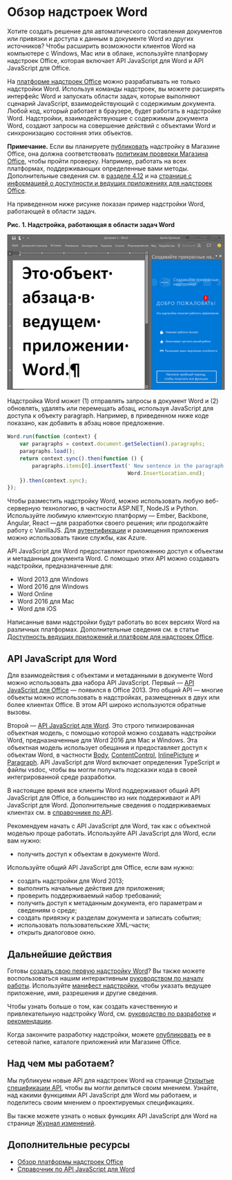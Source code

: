 
# <a name="word-add-ins-overview"></a>Обзор надстроек Word

Хотите создать решение для автоматического составления документов или привязки и доступа к данным в документе Word из других источников? Чтобы расширить возможности клиентов Word на компьютере с Windows, Mac или в облаке, используйте платформу надстроек Office, которая включает API JavaScript для Word и API JavaScript для Office.

На [платформе надстроек Office](../overview/office-add-ins.md) можно разрабатывать не только надстройки Word. Используя команды надстроек, вы можете расширять интерфейс Word и запускать области задач, которые выполняют сценарий JavaScript, взаимодействующий с содержимым документа. Любой код, который работает в браузере, будет работать в надстройке Word. Надстройки, взаимодействующие с содержимым документа Word, создают запросы на совершение действий с объектами Word и синхронизацию состояния этих объектов. 

>
  **Примечание.** Если вы планируете [публиковать](../publish/publish.md) надстройку в Магазине Office, она должна соответствовать [политикам проверки Магазина Office](https://msdn.microsoft.com/en-us/library/jj220035.aspx), чтобы пройти проверку. Например, работать на всех платформах, поддерживающих определенные вами методы. Дополнительные сведения см. в [разделе 4.12](https://msdn.microsoft.com/en-us/library/jj220035.aspx#Anchor_3) и на [странице с информацией о доступности и ведущих приложениях для надстроек Office](https://dev.office.com/add-in-availability).

На приведенном ниже рисунке показан пример надстройки Word, работающей в области задач.

**Рис. 1. Надстройка, работающая в области задач Word**

![Надстройка, работающая в области задач Word](../images/WordAddinShowHostClient.png)

Надстройка Word может (1) отправлять запросы в документ Word и (2) обновлять, удалять или перемещать абзац, используя JavaScript для доступа к объекту paragraph. Например, в приведенном ниже коде показано, как добавить в абзац новое предложение.

```js
Word.run(function (context) {
    var paragraphs = context.document.getSelection().paragraphs;
    paragraphs.load();
    return context.sync().then(function () {
        paragraphs.items[0].insertText(' New sentence in the paragraph.',
                                       Word.InsertLocation.end);
    }).then(context.sync);
});

```

Чтобы разместить надстройку Word, можно использовать любую веб-серверную технологию, в частности ASP.NET, NodeJS и Python. Используйте любимую клиентскую платформу — Ember, Backbone, Angular, React —для разработки своего решения; или продолжайте работу с VanillaJS. Для [аутентификации](../develop/use-the-oauth-authorization-framework-in-an-office-add-in.md) и размещения приложения можно использовать такие службы, как Azure.

API JavaScript для Word предоставляют приложению доступ к объектам и метаданным документа Word. С помощью этих API можно создавать надстройки, предназначенные для:

* Word 2013 для Windows
* Word 2016 для Windows
* Word Online
* Word 2016 для Mac
* Word для iOS

Написанные вами надстройки будут работать во всех версиях Word на различных платформах. Дополнительные сведения см. в статье [Доступность ведущих приложений и платформ для надстроек Office](https://dev.office.com/add-in-availability).

## <a name="javascript-apis-for-word"></a>API JavaScript для Word

Для взаимодействия с объектами и метаданными в документе Word можно использовать два набора API JavaScript. Первый — [API JavaScript для Office](https://dev.office.com/reference/add-ins/javascript-api-for-office?product=word) — появился в Office 2013. Это общий API — многие объекты можно использовать в надстройках, размещенных в двух или более клиентах Office. В этом API широко используются обратные вызовы. 

Второй — [API JavaScript для Word](http://dev.office.com/reference/add-ins/word/word-add-ins-reference-overview). Это строго типизированная объектная модель, с помощью которой можно создавать надстройки Word, предназначенные для Word 2016 для Mac и Windows. Эта объектная модель использует обещания и предоставляет доступ к объектам Word, в частности [Body](http://dev.office.com/reference/add-ins/word/body), [ContentControl](http://dev.office.com/reference/add-ins/word/contentcontrol), [InlinePicture](http://dev.office.com/reference/add-ins/word/inlinepicture) и [Paragraph](http://dev.office.com/reference/add-ins/word/paragraph). API JavaScript для Word включает определения TypeScript и файлы vsdoc, чтобы вы могли получать подсказки кода в своей интегрированной среде разработки.

В настоящее время все клиенты Word поддерживают общий API JavaScript для Office, а большинство из них поддерживают и API JavaScript для Word. Дополнительные сведения о поддерживаемых клиентах см. в [справочнике по API](https://dev.office.com/reference/add-ins/javascript-api-for-office?product=word).

Рекомендуем начать с API JavaScript для Word, так как с объектной моделью проще работать. Используйте API JavaScript для Word, если вам нужно:

* получить доступ к объектам в документе Word.

Используйте общий API JavaScript для Office, если вам нужно:

* создать надстройки для Word 2013;
* выполнить начальные действия для приложения;
* проверить поддерживаемый набор требований;
* получить доступ к метаданным документа, его параметрам и сведениям о среде;
* создать привязку к разделам документа и записать события;
* использовать пользовательские XML-части;
* открыть диалоговое окно.

## <a name="next-steps"></a>Дальнейшие действия

Готовы [создать свою первую надстройку Word](word-add-ins.md)? Вы также можете воспользоваться нашим интерактивным [руководством по началу работы](http://dev.office.com/getting-started/addins?product=Word). Используйте [манифест надстройки](../overview/add-in-manifests.md), чтобы указать ведущее приложение, имя, разрешения и другие сведения.

Чтобы узнать больше о том, как создать качественную и привлекательную надстройку Word, см. [руководство по разработке](../design/add-in-design.md) и [рекомендации](../design/add-in-development-best-practices.md).

Когда закончите разработку надстройки, можете [опубликовать](../publish/publish.md) ее в сетевой папке, каталоге приложений или Магазине Office.

## <a name="whats-coming-up-for-word-add-ins"></a>Над чем мы работаем?

Мы публикуем новые API для надстроек Word на странице [Открытые спецификации API](http://dev.office.com/reference/add-ins/openspec), чтобы вы могли делиться своим мнением. Узнайте, над какими функциями API JavaScript для Word мы работаем, и поделитесь своим мнением о проектируемых спецификациях.

Вы также можете узнать о новых функциях API JavaScript для Word на странице [Журнал изменений](http://dev.office.com/changelog).

## <a name="additional-resources"></a>Дополнительные ресурсы

* [Обзор платформы надстроек Office](../overview/office-add-ins.md)
* [Справочник по API JavaScript для Word](http://dev.office.com/reference/add-ins/word/word-add-ins-reference-overview)

